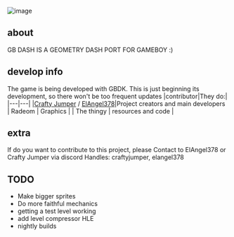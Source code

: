 ![image](https://github.com/ElAngel378/GBDASH/blob/main/.GitHub/artwork/logo.png)

## about

GB DASH IS A GEOMETRY DASH PORT FOR GAMEBOY :)

## develop info

The game is being developed with GBDK. This is just beginning its development, so there won't be too frequent updates
|contributor|They do:|
|---|---|
|[Crafty Jumper](https://github.com/crafty-jumper) / [ElAngel378](https://github.com/ElAngel378)|Project creators and main developers 
| Radeom | Graphics |
| The thingy | resources and code |

## extra

If do you want to contribute to this project, please 
Contact to ElAngel378 or Crafty Jumper via discord
Handles: craftyjumper, elangel378

## TODO
- Make bigger sprites
- Do more faithful mechanics
- getting a test level working
- add level compressor HLE
- nightly builds
